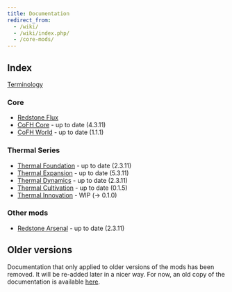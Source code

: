```yaml
---
title: Documentation
redirect_from:
  - /wiki/
  - /wiki/index.php/
  - /core-mods/
---
```


Index
-----

[Terminology](/docs/terminology/)

### Core
* [Redstone Flux](/docs/redstone-flux/)
* [CoFH Core](/docs/cofh-core/) - <span class="uk-text-small uk-text-success">up to date (4.3.11)</span>
* [CoFH World](/docs/cofh-world/) - <span class="uk-text-small uk-text-success">up to date (1.1.1)</span>

### Thermal Series
* [Thermal Foundation](/docs/thermal-foundation/) - <span class="uk-text-small uk-text-success">up to date (2.3.11)</span>
* [Thermal Expansion](/docs/thermal-expansion/) - <span class="uk-text-small uk-text-success">up to date (5.3.11)</span>
* [Thermal Dynamics](/docs/thermal-dynamics/) - <span class="uk-text-small uk-text-success">up to date (2.3.11)</span>
* [Thermal Cultivation](/docs/thermal-cultivation/) - <span class="uk-text-small uk-text-success">up to date (0.1.5)</span>
* [Thermal Innovation](/docs/thermal-innovation/) - <span class="uk-text-small uk-text-warning">WIP (→ 0.1.0)</span>

### Other mods
* [Redstone Arsenal](/docs/redstone-arsenal/) - <span class="uk-text-small uk-text-success">up to date (2.3.11)</span>


Older versions
--------------

Documentation that only applied to older versions of the mods has been removed.
It will be re-added later in a nicer way. For now, an old copy of the
documentation is available [here](https://oldcofh.github.io/docs/).
